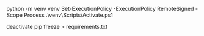 python -m venv venv
Set-ExecutionPolicy -ExecutionPolicy RemoteSigned -Scope Process
.\venv\Scripts\Activate.ps1

deactivate 
pip freeze > requirements.txt

